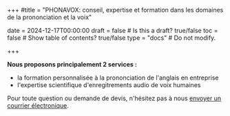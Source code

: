 +++
#title = "PHONAVOX: conseil, expertise et formation dans les domaines de la prononciation et la voix"

date = 2024-12-17T00:00:00
draft = false  # Is this a draft? true/false
toc = false # Show table of contents? true/false
type = "docs"  # Do not modify.



+++

__Nous proposons principalement 2 services :__ 
- la formation personnalisée à la prononciation de l'anglais en entreprise
- l'expertise scientifique d'enregitrements audio de voix humaines


Pour toute question ou demande de devis, n'hésitez pas à nous [envoyer un courrier électronique](mailto:emmanuel.ferragne@u-paris.fr).
 
